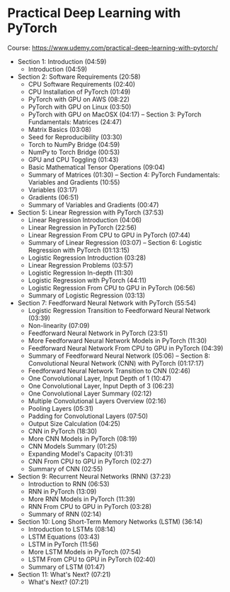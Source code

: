 # Practical Deep Learning with PyTorch

Course: https://www.udemy.com/practical-deep-learning-with-pytorch/

- Section 1: Introduction (04:59)
	- Introduction (04:59)
- Section 2: Software Requirements (20:58)
	- CPU Software Requirements (02:40)
	- CPU Installation of PyTorch (01:49)
	- PyTorch with GPU on AWS (08:22)
	- PyTorch with GPU on Linux (03:50)
	- PyTorch with GPU on MacOSX (04:17)
– Section 3: PyTorch Fundamentals: Matrices (24:47)
	- Matrix Basics (03:08)
	- Seed for Reproducibility (03:30)
	- Torch to NumPy Bridge (04:59)
	- NumPy to Torch Bridge (00:53)
	- GPU and CPU Toggling (01:43)
	- Basic Mathematical Tensor Operations (09:04)
	- Summary of Matrices (01:30)
– Section 4: PyTorch Fundamentals: Variables and Gradients (10:55)
	- Variables (03:17)
	- Gradients (06:51)
	- Summary of Variables and Gradients (00:47)
- Section 5: Linear Regression with PyTorch (37:53)
	- Linear Regression Introduction (04:06)
	- Linear Regression in PyTorch (22:56)
	- Linear Regression From CPU to GPU in PyTorch (07:44)
	- Summary of Linear Regression (03:07)
– Section 6: Logistic Regression with PyTorch (01:13:15)
	- Logistic Regression Introduction (03:28)
	- Linear Regression Problems (03:57)
	- Logistic Regression In-depth (11:30)
	- Logistic Regression with PyTorch (44:11)
	- Logistic Regression From CPU to GPU in PyTorch (06:56)
	- Summary of Logistic Regression (03:13)
- Section 7: Feedforward Neural Network with PyTorch (55:54)
	- Logistic Regression Transition to Feedforward Neural Network (03:39)
	- Non-linearity (07:09)
	- Feedforward Neural Network in PyTorch (23:51)
	- More Feedforward Neural Network Models in PyTorch (11:30)
	- Feedforward Neural Network From CPU to GPU in PyTorch (04:39)
	- Summary of Feedforward Neural Network (05:06)
– Section 8: Convolutional Neural Network (CNN) with PyTorch (01:17:17)
	- Feedforward Neural Network Transition to CNN (02:46)
	- One Convolutional Layer, Input Depth of 1 (10:47)
	- One Convolutional Layer, Input Depth of 3 (06:23)
	- One Convolutional Layer Summary (02:12)
	- Multiple Convolutional Layers Overview (02:16)
	- Pooling Layers (05:31)
	- Padding for Convolutional Layers (07:50)
	- Output Size Calculation (04:25)
	- CNN in PyTorch (18:30)
	- More CNN Models in PyTorch (08:19)
	- CNN Models Summary (01:25)
	- Expanding Model's Capacity (01:31)
	- CNN From CPU to GPU in PyTorch (02:27)
	- Summary of CNN (02:55)
- Section 9: Recurrent Neural Networks (RNN) (37:23)
	- Introduction to RNN (06:53)
	- RNN in PyTorch (13:09)
	- More RNN Models in PyTorch (11:39)
	- RNN From CPU to GPU in PyTorch (03:28)
	- Summary of RNN (02:14)
- Section 10: Long Short-Term Memory Networks (LSTM) (36:14)
	- Introduction to LSTMs (08:14)
	- LSTM Equations (03:43)
	- LSTM in PyTorch (11:56)
	- More LSTM Models in PyTorch (07:54)
	- LSTM From CPU to GPU in PyTorch (02:40)
	- Summary of LSTM (01:47)
- Section 11: What's Next? (07:21)
	- What's Next? (07:21)
